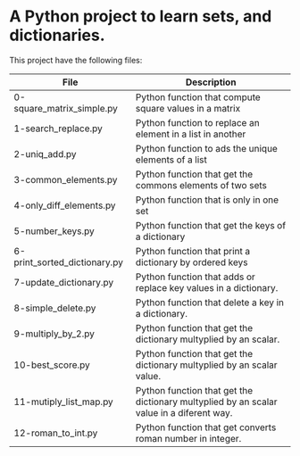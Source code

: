 # A Python project to learn sets, and dictionaries.

This project have the following files:

| File | Description |
| ---- | ----------- |
| 0-square_matrix_simple.py | Python function that compute square values in a matrix |
| 1-search_replace.py | Python function to replace an element in a list in another |
| 2-uniq_add.py | Python function to ads the unique elements of a list |
| 3-common_elements.py | Python function that get the commons elements of two sets |
| 4-only_diff_elements.py | Python function that is only in one set |
| 5-number_keys.py | Python function that get the keys of a dictionary |
| 6-print_sorted_dictionary.py | Python function that print a dictionary by ordered keys |
| 7-update_dictionary.py | Python function that adds or replace key values in a dictionary. |
| 8-simple_delete.py | Python function that delete a key in a dictionary. |
| 9-multiply_by_2.py | Python function that get the dictionary multyplied by an scalar. |
| 10-best_score.py | Python function that get the dictionary multyplied by an scalar value. |
| 11-mutiply_list_map.py | Python function that get the dictionary multyplied by an scalar value in a diferent way. |
| 12-roman_to_int.py | Python function that get converts roman number in integer. |